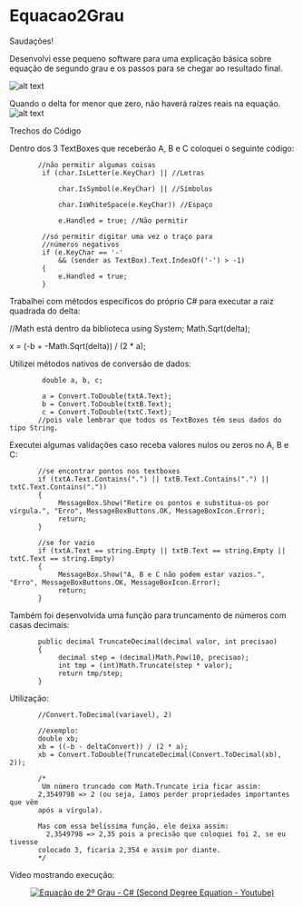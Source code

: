 # Equacao2Grau
Saudações!

Desenvolvi esse pequeno software para uma explicação básica sobre equação de segundo grau e os passos para se chegar ao resultado final.

![alt text](https://media.licdn.com/media/AAEAAQAAAAAAAA2qAAAAJGM1NmVmNmI5LTYzMzctNDIxNi04OWYzLTdkYzQ2OGFlNDcxOA.png)


Quando o delta for menor que zero, não haverá raízes reais na equação.
![alt text](https://media.licdn.com/mpr/mpr/AAEAAQAAAAAAAAoZAAAAJGU3ZmQzY2YzLWE2OWEtNDkzNS1iM2E2LTBjYjY0ODhmMjkwMQ.png)



Trechos do Código

Dentro dos 3 TextBoxes que receberão A, B e C coloquei o seguinte código:

           //não permitir algumas coisas 
            if (char.IsLetter(e.KeyChar) || //Letras

                char.IsSymbol(e.KeyChar) || //Símbolos

                char.IsWhiteSpace(e.KeyChar)) //Espaço

                e.Handled = true; //Não permitir

            //só permitir digitar uma vez o traço para
            //números negativos
            if (e.KeyChar == '-'
                && (sender as TextBox).Text.IndexOf('-') > -1)
            {
                e.Handled = true;
            }
Trabalhei com métodos específicos do próprio C# para executar a raiz quadrada do delta:

//Math está dentro da biblioteca using System;
Math.Sqrt(delta);

x = (-b + -Math.Sqrt(delta)) / (2 * a);

Utilizei métodos nativos de conversão de dados:

            double a, b, c; 

            a = Convert.ToDouble(txtA.Text);
            b = Convert.ToDouble(txtB.Text);
            c = Convert.ToDouble(txtC.Text);
           //pois vale lembrar que todos os TextBoxes têm seus dados do tipo String.

Executei algumas validações caso receba valores nulos ou zeros no A, B e C:

           //se encontrar pontos nos textboxes
           if (txtA.Text.Contains(".") || txtB.Text.Contains(".") || txtC.Text.Contains("."))
           {
                MessageBox.Show("Retire os pontos e substitua-os por vírgula.", "Erro", MessageBoxButtons.OK, MessageBoxIcon.Error);
                return;
           }

           //se for vazio
           if (txtA.Text == string.Empty || txtB.Text == string.Empty || txtC.Text == string.Empty)
           {
                MessageBox.Show("A, B e C não podem estar vazios.", "Erro", MessageBoxButtons.OK, MessageBoxIcon.Error);
                return;
           }
           
Também foi desenvolvida uma função para truncamento de números com casas decimais:

           public decimal TruncateDecimal(decimal valor, int precisao)
           {
                decimal step = (decimal)Math.Pow(10, precisao);
                int tmp = (int)Math.Truncate(step * valor);
                return tmp/step;
           }

Utilização:

           //Convert.ToDecimal(variavel), 2)

           //exemplo:
           double xb;
           xb = ((-b - deltaConvert)) / (2 * a);
           xb = Convert.ToDouble(TruncateDecimal(Convert.ToDecimal(xb), 2));

           /*
            Um número truncado com Math.Truncate iria ficar assim:
           2,3549798 => 2 (ou seja, íamos perder propriedades importantes que vêm
           após a vírgula).

           Mas com essa belíssima função, ele deixa assim:
             2,3549798 => 2,35 pois a precisão que coloquei foi 2, se eu tivesse
           colocado 3, ficaria 2,354 e assim por diante.
           */
 
Vídeo mostrando execução:
<div align="center">
  <a href="https://www.youtube.com/watch?v=xpbalmxXNAQ target="_blank"><img src="https://img.youtube.com/vi/xpbalmxXNAQ/0.jpg" alt="Equação de 2º Grau - C# (Second Degree Equation - Youtube)"></a>
</div>



